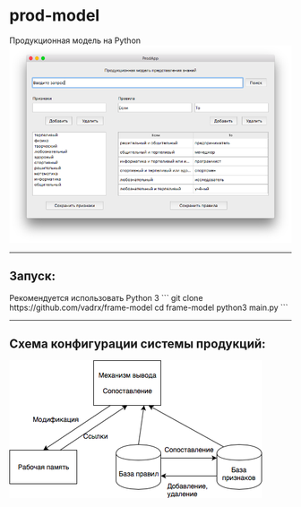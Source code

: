 # prod-model
Продукционная модель на Python
![picture](./img/pyprod-demo.png)
***

<h2> Запуск: </h2>
Рекомендуется использовать Python 3
```
git clone https://github.com/vadrx/frame-model
cd frame-model
python3 main.py
```

***
<h2> Схема конфигурации системы продукций:</h2>

![picture](./img/conf-sys.png)



